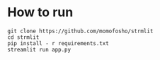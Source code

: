 # How to run
`git clone https://github.com/momofosho/strmlit`<br>
`cd strmlit`<br>
`pip install - r requirements.txt`<br>
`streamlit run app.py`
